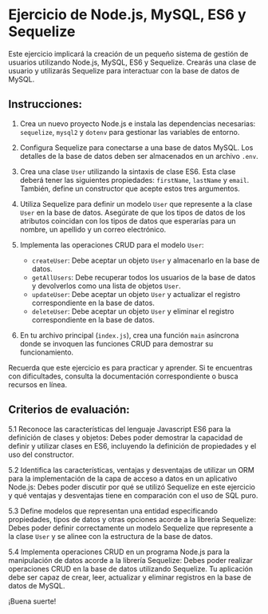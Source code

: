 # Ejercicio de Node.js, MySQL, ES6 y Sequelize

Este ejercicio implicará la creación de un pequeño sistema de gestión de usuarios utilizando Node.js, MySQL, ES6 y Sequelize. Crearás una clase de usuario y utilizarás Sequelize para interactuar con la base de datos de MySQL.

## Instrucciones:

1. Crea un nuevo proyecto Node.js e instala las dependencias necesarias: `sequelize`, `mysql2` y `dotenv` para gestionar las variables de entorno.

2. Configura Sequelize para conectarse a una base de datos MySQL. Los detalles de la base de datos deben ser almacenados en un archivo `.env`.

3. Crea una clase `User` utilizando la sintaxis de clase ES6. Esta clase deberá tener las siguientes propiedades: `firstName`, `lastName` y `email`. También, define un constructor que acepte estos tres argumentos.

4. Utiliza Sequelize para definir un modelo `User` que represente a la clase `User` en la base de datos. Asegúrate de que los tipos de datos de los atributos coincidan con los tipos de datos que esperarías para un nombre, un apellido y un correo electrónico.

5. Implementa las operaciones CRUD para el modelo `User`:

   - `createUser`: Debe aceptar un objeto `User` y almacenarlo en la base de datos.
   - `getAllUsers`: Debe recuperar todos los usuarios de la base de datos y devolverlos como una lista de objetos `User`.
   - `updateUser`: Debe aceptar un objeto `User` y actualizar el registro correspondiente en la base de datos.
   - `deleteUser`: Debe aceptar un objeto `User` y eliminar el registro correspondiente en la base de datos.

6. En tu archivo principal (`index.js`), crea una función `main` asíncrona donde se invoquen las funciones CRUD para demostrar su funcionamiento. 

Recuerda que este ejercicio es para practicar y aprender. Si te encuentras con dificultades, consulta la documentación correspondiente o busca recursos en línea.

## Criterios de evaluación:

5.1 Reconoce las características del lenguaje Javascript ES6 para la definición de clases y objetos: Debes poder demostrar la capacidad de definir y utilizar clases en ES6, incluyendo la definición de propiedades y el uso del constructor.

5.2 Identifica las características, ventajas y desventajas de utilizar un ORM para la implementación de la capa de acceso a datos en un aplicativo Node.js: Debes poder discutir por qué se utilizó Sequelize en este ejercicio y qué ventajas y desventajas tiene en comparación con el uso de SQL puro.

5.3 Define modelos que representan una entidad especificando propiedades, tipos de datos y otras opciones acorde a la librería Sequelize: Debes poder definir correctamente un modelo Sequelize que represente a la clase `User` y se alinee con la estructura de la base de datos.

5.4 Implementa operaciones CRUD en un programa Node.js para la manipulación de datos acorde a la librería Sequelize: Debes poder realizar operaciones CRUD en la base de datos utilizando Sequelize. Tu aplicación debe ser capaz de crear, leer, actualizar y eliminar registros en la base de datos de MySQL.

¡Buena suerte!